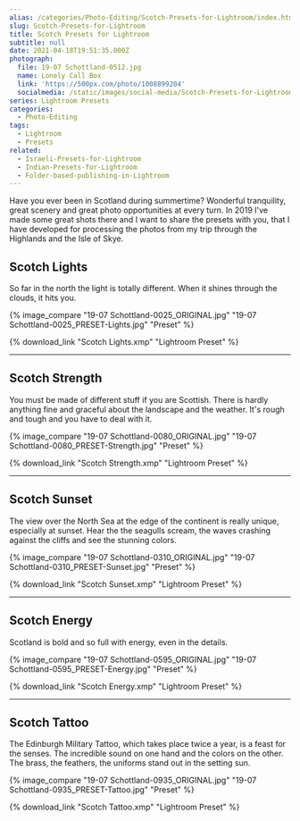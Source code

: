 ```yaml
---
alias: /categories/Photo-Editing/Scotch-Presets-for-Lightroom/index.html
slug: Scotch-Presets-for-Lightroom
title: Scotch Presets for Lightroom
subtitle: null
date: 2021-04-18T19:51:35.000Z
photograph:
  file: 19-07 Schottland-0512.jpg
  name: Lonely Call Box
  link: 'https://500px.com/photo/1008899204'
  socialmedia: /static/images/social-media/Scotch-Presets-for-Lightroom.png
series: Lightroom Presets
categories:
  - Photo-Editing
tags:
  - Lightroom
  - Presets
related:
  - Israeli-Presets-for-Lightroom
  - Indian-Presets-for-Lightroom
  - Folder-based-publishing-in-Lightroom
---
```


Have you ever been in Scotland during summertime? Wonderful tranquility, great scenery and great photo opportunities at every turn. In 2019 I've made some great shots there and I want to share the presets with you, that I have developed for processing the photos from my trip through the Highlands and the Isle of Skye.

<!-- more -->

## Scotch Lights

So far in the north the light is totally different. When it shines through the clouds, it hits you.

{% image_compare
  "19-07 Schottland-0025_ORIGINAL.jpg"
  "19-07 Schottland-0025_PRESET-Lights.jpg"
  "Preset"
%}

{% download_link "Scotch Lights.xmp" "Lightroom Preset" %}

---

## Scotch Strength

You must be made of different stuff if you are Scottish. There is hardly anything fine and graceful about the landscape and the weather. It's rough and tough and you have to deal with it.

{% image_compare
  "19-07 Schottland-0080_ORIGINAL.jpg"
  "19-07 Schottland-0080_PRESET-Strength.jpg"
  "Preset" 
%}

{% download_link "Scotch Strength.xmp" "Lightroom Preset" %}

---

## Scotch Sunset

The view over the North Sea at the edge of the continent is really unique, especially at sunset. Hear the the seagulls scream, the waves crashing against the cliffs and see the stunning colors.

{% image_compare
  "19-07 Schottland-0310_ORIGINAL.jpg"
  "19-07 Schottland-0310_PRESET-Sunset.jpg"
  "Preset" 
%}

{% download_link "Scotch Sunset.xmp" "Lightroom Preset" %}

---

## Scotch Energy

Scotland is bold and so full with energy, even in the details.

{% image_compare
  "19-07 Schottland-0595_ORIGINAL.jpg"
  "19-07 Schottland-0595_PRESET-Energy.jpg"
  "Preset"
%}

{% download_link "Scotch Energy.xmp" "Lightroom Preset" %}

---

## Scotch Tattoo

The Edinburgh Military Tattoo, which takes place twice a year, is a feast for the senses. The incredible sound on one hand and the colors on the other. The brass, the feathers, the uniforms stand out in the setting sun.

{% image_compare
  "19-07 Schottland-0935_ORIGINAL.jpg"
  "19-07 Schottland-0935_PRESET-Tattoo.jpg"
  "Preset"
%}

{% download_link "Scotch Tattoo.xmp" "Lightroom Preset" %}
